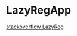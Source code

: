 # LazyRegApp

[stackoverflow LazyReg](https://stackoverflow.com/questions/44934511/does-net-core-dependency-injection-support-lazyt/55929113?noredirect=1#comment99164375_55929113)  
